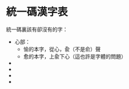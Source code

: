 <h1>統一碼漢字表</h1>

<p>統一碼裏該有卻沒有的字：</p>
<ul>
<li>心部：
<ul>
<li>愉的本字，從心，兪（不是俞）聲</li>
<li>愈的本字，上兪下心（這也許是字體的問題）</li>
</ul>
<li></li>
<li></li>
<li></li>
<li></li>
</ul>

